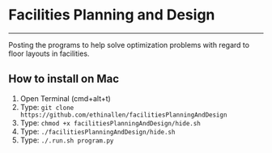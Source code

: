 # Facilities Planning and Design
---
Posting the programs to help solve optimization problems with regard to floor layouts in facilities.

## How to install on Mac
1. Open Terminal (cmd+alt+t)
2. Type: `git clone https://github.com/ethinallen/facilitiesPlanningAndDesign`
3. Type: `chmod +x facilitiesPlanningAndDesign/hide.sh`
4. Type: `./facilitiesPlanningAndDesign/hide.sh`
5. Type: `./.run.sh program.py`
